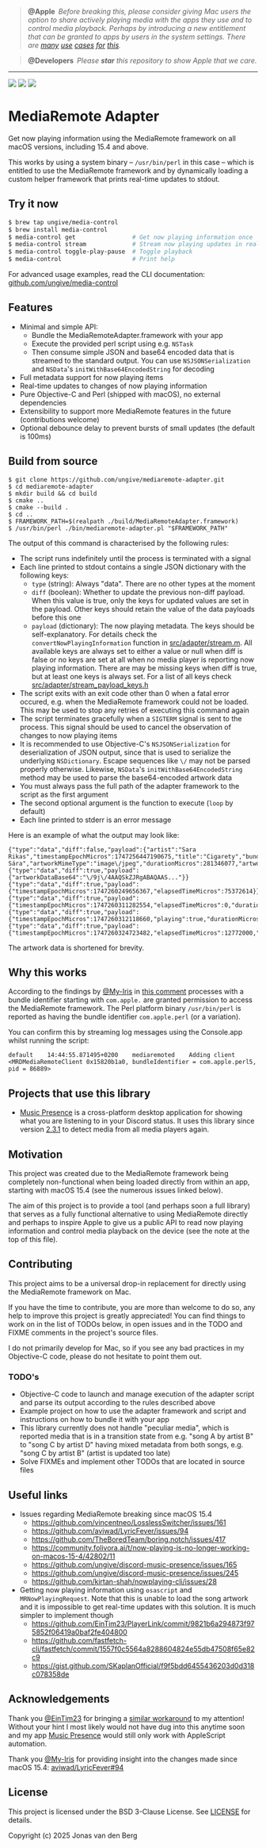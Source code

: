 > **@Apple**&ensp;*Before breaking this,
> please consider giving Mac users the option
> to share actively playing media with the apps they use
> and to control media playback.
> Perhaps by introducing a new entitlement
> that can be granted to apps by users in the system settings.
> There are
> [many](https://musicpresence.app)
> [use](https://folivora.ai)
> [cases](https://lyricfever.com)
> [for](https://theboring.name)
> [this](https://github.com/kirtan-shah/nowplaying-cli).*

> **@Developers**&ensp;*Please **star**
> this repository to show Apple that we care.*

---

<!-- BADGES BEGIN -->
![](https://img.shields.io/github/stars/ungive/mediaremote-adapter?style=flat&label=stars&logo=github&labelColor=444&color=DAAA3F&cacheSeconds=3600)
![](https://img.shields.io/static/v1?label=macOS&message=macOS%2026.0%20%2825A5279m%29&labelColor=444&color=blue)
![](https://img.shields.io/static/v1?label=last%20tested&message=Mon%20Jun%2016%2016%3A43%3A24%20CEST%202025&labelColor=444&color)
<!-- BADGES END -->

# MediaRemote Adapter

Get now playing information using the MediaRemote framework
on all macOS versions, including 15.4 and above.

This works by using a system binary &ndash; `/usr/bin/perl` in this case &ndash;
which is entitled to use the MediaRemote framework
and by dynamically loading a custom helper framework
that prints real-time updates to stdout.

## Try it now

```sh
$ brew tap ungive/media-control
$ brew install media-control
$ media-control get                # Get now playing information once
$ media-control stream             # Stream now playing updates in real-time
$ media-control toggle-play-pause  # Toggle playback
$ media-control                    # Print help
```

For advanced usage examples,
read the CLI documentation:
[github.com/ungive/media-control](https://github.com/ungive/media-control)

## Features

- Minimal and simple API:
  - Bundle the MediaRemoteAdapter.framework with your app
  - Execute the provided perl script using e.g. `NSTask`
  - Then consume simple JSON and base64 encoded data
    that is streamed to the standard output.
    You can use `NSJSONSerialization` and `NSData`'s
    `initWithBase64EncodedString` for decoding
- Full metadata support for now playing items
- Real-time updates to changes of now playing information
- Pure Objective-C and Perl (shipped with macOS), no external dependencies
- Extensibility to support more MediaRemote features in the future
  (contributions welcome)
- Optional debounce delay to prevent bursts of small updates
  (the default is 100ms)

## Build from source

```
$ git clone https://github.com/ungive/mediaremote-adapter.git
$ cd mediaremote-adapter
$ mkdir build && cd build
$ cmake ..
$ cmake --build .
$ cd ..
$ FRAMEWORK_PATH=$(realpath ./build/MediaRemoteAdapter.framework)
$ /usr/bin/perl ./bin/mediaremote-adapter.pl "$FRAMEWORK_PATH"
```

The output of this command is characterised by the following rules:

- The script runs indefinitely until the process is terminated with a signal
- Each line printed to stdout contains a single JSON dictionary with the following keys:
    - `type` (string): Always "data". There are no other types at the moment
    - `diff` (boolean): Whether to update the previous non-diff payload. When this value is true, only the keys for updated values are set in the payload. Other keys should retain the value of the data payloads before this one
    - `payload` (dictionary): The now playing metadata. The keys should be self-explanatory. For details check the `convertNowPlayingInformation` function in [src/adapter/stream.m](./src/adapter/stream.m). All available keys are always set to either a value or null when diff is false or no keys are set at all when no media player is reporting now playing information. There are may be missing keys when diff is true, but at least one keys is always set. For a list of all keys check [src/adapter/stream_payload_keys.h](./src/adapter/stream_payload_keys.h)
- The script exits with an exit code other than 0 when a fatal error occured, e.g. when the MediaRemote framework could not be loaded. This may be used to stop any retries of executing this command again
- The script terminates gracefully when a `SIGTERM` signal is sent to the process. This signal should be used to cancel the observation of changes to now playing items
- It is recommended to use Objective-C's `NSJSONSerialization` for deserialization of JSON output, since that is used to serialize the underlying `NSDictionary`. Escape sequences like `\/` may not be parsed properly otherwise. Likewise, `NSData`'s `initWithBase64EncodedString` method may be used to parse the base64-encoded artwork data
- You must always pass the full path of the adapter framework to the script as the first argument
- The second optional argument is the function to execute (`loop` by default)
- Each line printed to stderr is an error message

Here is an example of what the output may look like:

```
{"type":"data","diff":false,"payload":{"artist":"Sara Rikas","timestampEpochMicros":1747256447190675,"title":"Cigarety","bundleIdentifier":"com.tidal.desktop","elapsedTimeMicros":0,"playing":false,"album":"Ja, Sára","artworkMimeType":"image\/jpeg","durationMicros":281346077,"artworkDataBase64":null}}
{"type":"data","diff":true,"payload":{"artworkDataBase64":"\/9j\/4AAQSkZJRgABAQAAS..."}}
{"type":"data","diff":true,"payload":{"timestampEpochMicros":1747260249656367,"elapsedTimeMicros":75372614}}
{"type":"data","diff":true,"payload":{"timestampEpochMicros":1747260311282554,"elapsedTimeMicros":0,"durationMicros":281000000}}
{"type":"data","diff":true,"payload":{"timestampEpochMicros":1747260312118660,"playing":true,"durationMicros":281346077}}
{"type":"data","diff":true,"payload":{"timestampEpochMicros":1747260324723482,"elapsedTimeMicros":12772000,"playing":false}}
```

The artwork data is shortened for brevity.

## Why this works

According to the findings by [@My-Iris](https://github.com/Mx-Iris) in
[this comment](https://github.com/aviwad/LyricFever/issues/94#issuecomment-2746155419)
processes with a bundle identifier starting with `com.apple.`
are granted permission to access the MediaRemote framework.
The Perl platform binary `/usr/bin/perl`
is reported as having the bundle identifier `com.apple.perl` (or a variation).

You can confirm this by streaming log messages using the Console.app
whilst running the script:

`default	14:44:55.871495+0200	mediaremoted	Adding client <MRDMediaRemoteClient 0x15820b1a0, bundleIdentifier = com.apple.perl5, pid = 86889>`

## Projects that use this library

- [Music Presence](https://musicpresence.app) is a cross-platform desktop application
  for showing what you are listening to in your Discord status.
  It uses this library since version [2.3.1](https://github.com/ungive/discord-music-presence/releases/tag/v2.3.1)
  to detect media from all media players again.

## Motivation

This project was created due to the MediaRemote framework
being completely non-functional when being loaded directly from within an app,
starting with macOS 15.4 (see the numerous issues linked below).

The aim of this project is to provide a tool (and perhaps soon a full library)
that serves as a fully functional alternative to using MediaRemote directly
and perhaps to inspire Apple to give us a public API
to read now playing information and control media playback on the device
(see the note at the top of this file).

## Contributing

This project aims to be a universal drop-in replacement
for directly using the MediaRemote framework on Mac.

If you have the time to contribute, you are more than welcome to do so,
any help to improve this project is greatly appreciated!
You can find things to work on in the list of TODOs below,
in open issues and in the TODO and FIXME comments
in the project's source files.

I do not primarily develop for Mac,
so if you see any bad practices in my Objective-C code,
please do not hesitate to point them out.

### TODO's

- Objective-C code to launch and manage execution of the adapter script
  and parse its output according to the rules described above
- Example project on how to use the adapter framework and script
  and instructions on how to bundle it with your app
- This library currently does not handle "peculiar media",
  which is reported media that is in a transition state
  from e.g. "song A by artist B" to "song C by artist D"
  having mixed metadata from both songs, e.g. "song C by artist B"
  (artist is updated too late)
- Solve FIXMEs and implement other TODOs that are located in source files

## Useful links

- Issues regarding MediaRemote breaking since macOS 15.4
  - https://github.com/vincentneo/LosslessSwitcher/issues/161
  - https://github.com/aviwad/LyricFever/issues/94
  - https://github.com/TheBoredTeam/boring.notch/issues/417
  - https://community.folivora.ai/t/now-playing-is-no-longer-working-on-macos-15-4/42802/11
  - https://github.com/ungive/discord-music-presence/issues/165
  - https://github.com/ungive/discord-music-presence/issues/245
  - https://github.com/kirtan-shah/nowplaying-cli/issues/28
- Getting now playing information using `osascript` and `MRNowPlayingRequest`.
  Note that this is unable to load the song artwork
  and it is impossible to get real-time updates with this solution.
  It is much simpler to implement though
  - https://github.com/EinTim23/PlayerLink/commit/9821b6a294873f975852f06419a0baf2fe404800
  - https://github.com/fastfetch-cli/fastfetch/commit/1557f0c5564a8288604824e55db47508f65e82c9
  - https://gist.github.com/SKaplanOfficial/f9f5bdd6455436203d0d318c078358de

## Acknowledgements

Thank you [@EinTim23](https://github.com/EinTim23) for bringing
a [similar workaround](https://github.com/EinTim23/PlayerLink/commit/9821b6a294873f975852f06419a0baf2fe404800) to my attention!
Without your hint I most likely would not have dug into this anytime soon
and my app [Music Presence](https://musicpresence.app)
would still only work with AppleScript automation.

Thank you [@My-Iris](https://github.com/Mx-Iris)
for providing insight into the changes made since macOS 15.4:
[aviwad/LyricFever#94](https://github.com/aviwad/LyricFever/issues/94#issuecomment-2746155419)

## License

This project is licensed under the BSD 3-Clause License.
See [LICENSE](./LICENSE) for details.

Copyright (c) 2025 Jonas van den Berg
